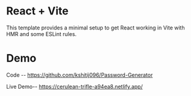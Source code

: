 # React + Vite

This template provides a minimal setup to get React working in Vite with HMR and some ESLint rules.

# Demo

Code -- https://github.com/kshitij096/Password-Generator

Live Demo-- https://cerulean-trifle-a94ea8.netlify.app/
